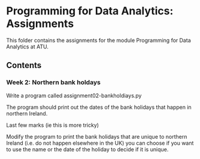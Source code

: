 # Programming for Data Analytics: Assignments

This folder contains the assignments for the module Programming for Data Analytics at ATU.

## Contents

### Week 2: Northern bank holdays

Write a program called assignment02-bankholdiays.py

The program should print out the dates of the bank holidays that happen in northern Ireland.

Last few marks (ie this is more tricky)

Modify the program to print the bank holidays that are unique to northern Ireland (i.e. do not happen elsewhere in the UK) you can choose if you want to use the name or the date of the holiday to decide if it is unique.